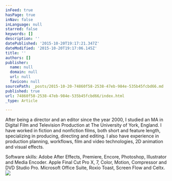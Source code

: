 ```yaml
---
inFeed: true
hasPage: true
inNav: false
inLanguage: null
starred: false
keywords: []
description: ''
datePublished: '2015-10-20T19:17:21.347Z'
dateModified: '2015-10-20T19:17:06.145Z'
title: ''
authors: []
publisher:
  name: null
  domain: null
  url: null
  favicon: null
sourcePath: _posts/2015-10-20-74860f58-2538-47eb-984e-535b45fcbd66.md
published: true
url: 74860f58-2538-47eb-984e-535b45fcbd66/index.html
_type: Article

---
```

After being a director and an editor since the year 2000, I studied an MA in Digital Film and Television Production at The University of York, England. I have worked in fiction and nonfiction films, both short and feature length, specializing in producing, directing and editing. I also have experience in production planning, workflows, film and video technologies, 2D animation and visual effects.

Software skills: Adobe After Effects, Premiere, Encore, Photoshop, Illustrator and Media Encoder. Apple Final Cut Pro X, 7, Color, Motion, Compressor and DVD Studio Pro. Microsoft Office Suite, Roxio Toast, Screen Flow and Celtx.
![](https://the-grid-user-content.s3-us-west-2.amazonaws.com/5e2ffc39-25c5-418a-ade1-c363bbb7e3be.jpg)